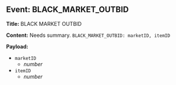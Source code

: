 ## Event: BLACK_MARKET_OUTBID

**Title:** BLACK MARKET OUTBID

**Content:**
Needs summary.
`BLACK_MARKET_OUTBID: marketID, itemID`

**Payload:**
- `marketID`
  - *number*
- `itemID`
  - *number*